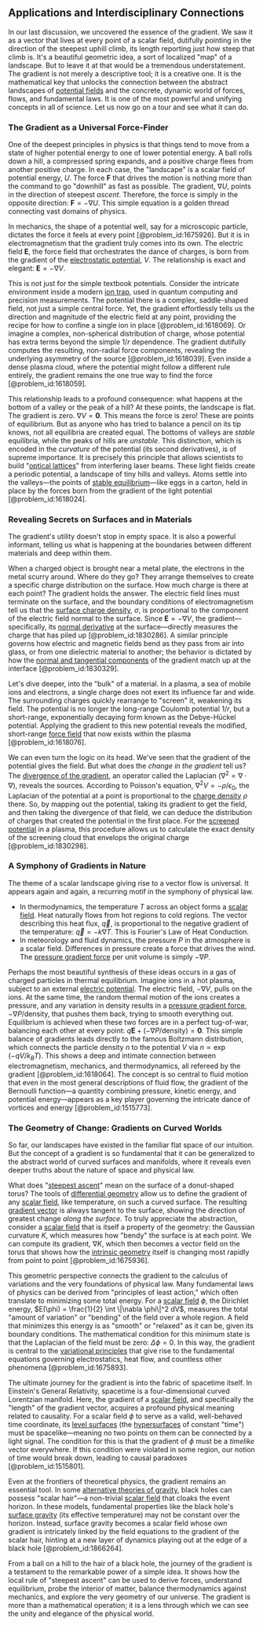 ## Applications and Interdisciplinary Connections

In our last discussion, we uncovered the essence of the gradient. We saw it as a vector that lives at every point of a scalar field, dutifully pointing in the direction of the steepest uphill climb, its length reporting just how steep that climb is. It's a beautiful geometric idea, a sort of localized "map" of a landscape. But to leave it at that would be a tremendous understatement. The gradient is not merely a descriptive tool; it is a creative one. It is the mathematical key that unlocks the connection between the abstract landscapes of [potential fields](@article_id:142531) and the concrete, dynamic world of forces, flows, and fundamental laws. It is one of the most powerful and unifying concepts in all of science. Let us now go on a tour and see what it can do.

### The Gradient as a Universal Force-Finder

One of the deepest principles in physics is that things tend to move from a state of higher potential energy to one of lower potential energy. A ball rolls down a hill, a compressed spring expands, and a positive charge flees from another positive charge. In each case, the "landscape" is a scalar field of potential energy, $U$. The force $\mathbf{F}$ that drives the motion is nothing more than the command to go "downhill" as fast as possible. The gradient, $\nabla U$, points in the direction of steepest *ascent*. Therefore, the force is simply in the opposite direction: $\mathbf{F} = -\nabla U$. This simple equation is a golden thread connecting vast domains of physics.

In mechanics, the shape of a potential well, say for a microscopic particle, dictates the force it feels at every point [@problem_id:1675926]. But it is in electromagnetism that the gradient truly comes into its own. The electric field $\mathbf{E}$, the force field that orchestrates the dance of charges, is born from the gradient of the [electrostatic potential](@article_id:139819), $V$. The relationship is exact and elegant: $\mathbf{E} = -\nabla V$.

This is not just for the simple textbook potentials. Consider the intricate environment inside a modern [ion trap](@article_id:192071), used in quantum computing and precision measurements. The potential there is a complex, saddle-shaped field, not just a simple central force. Yet, the gradient effortlessly tells us the direction and magnitude of the electric field at any point, providing the recipe for how to confine a single ion in place [@problem_id:1618069]. Or imagine a complex, non-spherical distribution of charge, whose potential has extra terms beyond the simple $1/r$ dependence. The gradient dutifully computes the resulting, non-radial force components, revealing the underlying asymmetry of the source [@problem_id:1618039]. Even inside a dense plasma cloud, where the potential might follow a different rule entirely, the gradient remains the one true way to find the force [@problem_id:1618059].

This relationship leads to a profound consequence: what happens at the bottom of a valley or the peak of a hill? At these points, the landscape is flat. The gradient is zero. $\nabla V = \mathbf{0}$. This means the force is zero! These are points of equilibrium. But as anyone who has tried to balance a pencil on its tip knows, not all equilibria are created equal. The bottoms of valleys are *stable* equilibria, while the peaks of hills are *unstable*. This distinction, which is encoded in the *curvature* of the potential (its second derivatives), is of supreme importance. It is precisely this principle that allows scientists to build "[optical lattices](@article_id:139113)" from interfering laser beams. These light fields create a periodic potential, a landscape of tiny hills and valleys. Atoms settle into the valleys—the points of [stable equilibrium](@article_id:268985)—like eggs in a carton, held in place by the forces born from the gradient of the light potential [@problem_id:1618024].

### Revealing Secrets on Surfaces and in Materials

The gradient's utility doesn't stop in empty space. It is also a powerful informant, telling us what is happening at the boundaries between different materials and deep within them.

When a charged object is brought near a metal plate, the electrons in the metal scurry around. Where do they go? They arrange themselves to create a specific charge distribution on the surface. How much charge is there at each point? The gradient holds the answer. The electric field lines must terminate on the surface, and the boundary conditions of electromagnetism tell us that the [surface charge density](@article_id:272199), $\sigma$, is proportional to the component of the electric field normal to the surface. Since $\mathbf{E} = -\nabla V$, the gradient—specifically, its [normal derivative](@article_id:169017) at the surface—directly measures the charge that has piled up [@problem_id:1830286]. A similar principle governs how electric and magnetic fields bend as they pass from air into glass, or from one dielectric material to another; the behavior is dictated by how the [normal and tangential components](@article_id:165710) of the gradient match up at the interface [@problem_id:1830329].

Let's dive deeper, into the "bulk" of a material. In a plasma, a sea of mobile ions and electrons, a single charge does not exert its influence far and wide. The surrounding charges quickly rearrange to "screen" it, weakening its field. The potential is no longer the long-range Coulomb potential $1/r$, but a short-range, exponentially decaying form known as the Debye-Hückel potential. Applying the gradient to this new potential reveals the modified, short-range [force field](@article_id:146831) that now exists within the plasma [@problem_id:1618076].

We can even turn the logic on its head. We've seen that the gradient of the potential gives the field. But what does the *change in the gradient* tell us? The [divergence of the gradient](@article_id:270222), an operator called the Laplacian ($\nabla^2 = \nabla \cdot \nabla$), reveals the sources. According to Poisson's equation, $\nabla^2 V = -\rho / \epsilon_0$, the Laplacian of the potential at a point is proportional to the [charge density](@article_id:144178) $\rho$ there. So, by mapping out the potential, taking its gradient to get the field, and then taking the divergence of that field, we can deduce the distribution of charges that created the potential in the first place. For the [screened potential](@article_id:193369) in a plasma, this procedure allows us to calculate the exact density of the screening cloud that envelops the original charge [@problem_id:1830298].

### A Symphony of Gradients in Nature

The theme of a scalar landscape giving rise to a vector flow is universal. It appears again and again, a recurring motif in the symphony of physical law.
*   In thermodynamics, the temperature $T$ across an object forms a [scalar field](@article_id:153816). Heat naturally flows from hot regions to cold regions. The vector describing this heat flux, $\vec{q}$, is proportional to the negative gradient of the temperature: $\vec{q} = -k \nabla T$. This is Fourier's Law of Heat Conduction.
*   In meteorology and fluid dynamics, the pressure $P$ in the atmosphere is a scalar field. Differences in pressure create a force that drives the wind. The [pressure gradient force](@article_id:261785) per unit volume is simply $-\nabla P$.

Perhaps the most beautiful synthesis of these ideas occurs in a gas of charged particles in thermal equilibrium. Imagine ions in a hot plasma, subject to an external [electric potential](@article_id:267060). The electric field, $-\nabla V$, pulls on the ions. At the same time, the random thermal motion of the ions creates a pressure, and any variation in density results in a [pressure gradient force](@article_id:261785), $-\nabla P/\text{density}$, that pushes them back, trying to smooth everything out. Equilibrium is achieved when these two forces are in a perfect tug-of-war, balancing each other at every point: $q\mathbf{E} + (-\nabla P/\text{density}) = \mathbf{0}$. This simple balance of gradients leads directly to the famous Boltzmann distribution, which connects the particle density $n$ to the potential $V$ via $n \propto \exp(-qV/k_B T)$. This shows a deep and intimate connection between electromagnetism, mechanics, and thermodynamics, all refereed by the gradient [@problem_id:1618064]. The concept is so central to fluid motion that even in the most general descriptions of fluid flow, the gradient of the Bernoulli function—a quantity combining pressure, kinetic energy, and potential energy—appears as a key player governing the intricate dance of vortices and energy [@problem_id:1515773].

### The Geometry of Change: Gradients on Curved Worlds

So far, our landscapes have existed in the familiar flat space of our intuition. But the concept of a gradient is so fundamental that it can be generalized to the abstract world of curved surfaces and manifolds, where it reveals even deeper truths about the nature of space and physical law.

What does "[steepest ascent](@article_id:196451)" mean on the surface of a donut-shaped torus? The tools of [differential geometry](@article_id:145324) allow us to define the gradient of any [scalar field](@article_id:153816), like temperature, on such a curved surface. The resulting [gradient vector](@article_id:140686) is always tangent to the surface, showing the direction of greatest change *along the surface*. To truly appreciate the abstraction, consider a [scalar field](@article_id:153816) that is itself a property of the geometry: the Gaussian curvature $K$, which measures how "bendy" the surface is at each point. We can compute its gradient, $\nabla K$, which then becomes a vector field on the torus that shows how the [intrinsic geometry](@article_id:158294) itself is changing most rapidly from point to point [@problem_id:1675936].

This geometric perspective connects the gradient to the calculus of variations and the very foundations of physical law. Many fundamental laws of physics can be derived from "principles of least action," which often translate to minimizing some total energy. For a [scalar field](@article_id:153816) $\phi$, the Dirichlet energy, $E(\phi) = \frac{1}{2} \int \|\nabla \phi\|^2 dV$, measures the total "amount of variation" or "bending" of the field over a whole region. A field that minimizes this energy is as "smooth" or "relaxed" as it can be, given its boundary conditions. The mathematical condition for this minimum state is that the Laplacian of the field must be zero: $\Delta \phi = 0$. In this way, the gradient is central to the [variational principles](@article_id:197534) that give rise to the fundamental equations governing electrostatics, heat flow, and countless other phenomena [@problem_id:1675893].

The ultimate journey for the gradient is into the fabric of spacetime itself. In Einstein's General Relativity, spacetime is a four-dimensional curved Lorentzian manifold. Here, the gradient of a [scalar field](@article_id:153816), and specifically the "length" of the gradient vector, acquires a profound physical meaning related to causality. For a scalar field $\phi$ to serve as a valid, well-behaved time coordinate, its [level surfaces](@article_id:195533) (the [hypersurfaces](@article_id:158997) of constant "time") must be spacelike—meaning no two points on them can be connected by a light signal. The condition for this is that the gradient of $\phi$ must be a *timelike* vector everywhere. If this condition were violated in some region, our notion of time would break down, leading to causal paradoxes [@problem_id:1515801].

Even at the frontiers of theoretical physics, the gradient remains an essential tool. In some [alternative theories of gravity](@article_id:158174), black holes can possess "scalar hair"—a non-trivial [scalar field](@article_id:153816) that cloaks the event horizon. In these models, fundamental properties like the black hole's [surface gravity](@article_id:160071) (its effective temperature) may not be constant over the horizon. Instead, surface gravity becomes a scalar field whose own gradient is intricately linked by the field equations to the gradient of the scalar hair, hinting at a new layer of dynamics playing out at the edge of a black hole [@problem_id:1866264].

From a ball on a hill to the hair of a black hole, the journey of the gradient is a testament to the remarkable power of a simple idea. It shows how the local rule of "steepest ascent" can be used to derive forces, understand equilibrium, probe the interior of matter, balance thermodynamics against mechanics, and explore the very geometry of our universe. The gradient is more than a mathematical operation; it is a lens through which we can see the unity and elegance of the physical world.